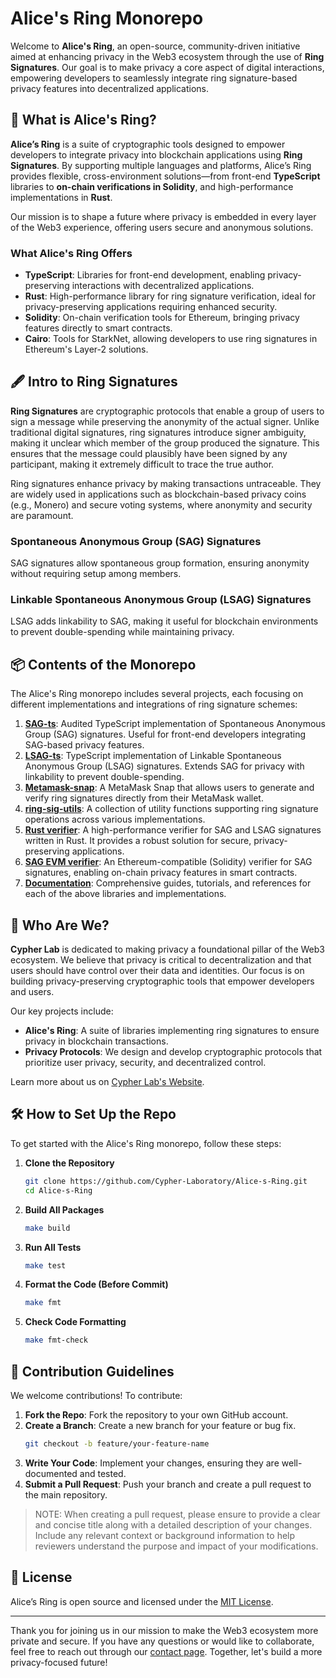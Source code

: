 # Alice's Ring Monorepo

Welcome to **Alice's Ring**, an open-source, community-driven initiative aimed at enhancing privacy in the Web3 ecosystem through the use of **Ring Signatures**. Our goal is to make privacy a core aspect of digital interactions, empowering developers to seamlessly integrate ring signature-based privacy features into decentralized applications.  

## 💍 What is Alice's Ring?

**Alice’s Ring** is a suite of cryptographic tools designed to empower developers to integrate privacy into blockchain applications using **Ring Signatures**. By supporting multiple languages and platforms, Alice’s Ring provides flexible, cross-environment solutions—from front-end **TypeScript** libraries to **on-chain verifications in Solidity**, and high-performance implementations in **Rust**.


Our mission is to shape a future where privacy is embedded in every layer of the Web3 experience, offering users secure and anonymous solutions.  


### What Alice's Ring Offers

- **TypeScript**: Libraries for front-end development, enabling privacy-preserving interactions with decentralized applications.
- **Rust**: High-performance library for ring signature verification, ideal for privacy-preserving applications requiring enhanced security.
- **Solidity**: On-chain verification tools for Ethereum, bringing privacy features directly to smart contracts.
- **Cairo**: Tools for StarkNet, allowing developers to use ring signatures in Ethereum's Layer-2 solutions.

## 🖋️ Intro to Ring Signatures

**Ring Signatures** are cryptographic protocols that enable a group of users to sign a message while preserving the anonymity of the actual signer. Unlike traditional digital signatures, ring signatures introduce signer ambiguity, making it unclear which member of the group produced the signature. This ensures that the message could plausibly have been signed by any participant, making it extremely difficult to trace the true author.

Ring signatures enhance privacy by making transactions untraceable. They are widely used in applications such as blockchain-based privacy coins (e.g., Monero) and secure voting systems, where anonymity and security are paramount.  

### **Spontaneous Anonymous Group (SAG) Signatures**
SAG signatures allow spontaneous group formation, ensuring anonymity without requiring setup among members.

### **Linkable Spontaneous Anonymous Group (LSAG) Signatures**
LSAG adds linkability to SAG, making it useful for blockchain environments to prevent double-spending while maintaining privacy.

## 📦 Contents of the Monorepo
The Alice's Ring monorepo includes several projects, each focusing on different implementations and integrations of ring signature schemes:

1. **[SAG-ts](./packages/sag-ts)**: Audited TypeScript implementation of Spontaneous Anonymous Group (SAG) signatures. Useful for front-end developers integrating SAG-based privacy features. 
2. **[LSAG-ts](./packages/lsag-ts)**: TypeScript implementation of Linkable Spontaneous Anonymous Group (LSAG) signatures. Extends SAG for privacy with linkability to prevent double-spending.
3. **[Metamask-snap](./packages/metamask-snap)**: A MetaMask Snap that allows users to generate and verify ring signatures directly from their MetaMask wallet.
4. **[ring-sig-utils](./packages/ring-sig-utils)**: A collection of utility functions supporting ring signature operations across various implementations.
5. **[Rust verifier](./packages/rust-verifier)**: A high-performance verifier for SAG and LSAG signatures written in Rust. It provides a robust solution for secure, privacy-preserving applications.
6. **[SAG EVM verifier](./packages/sag-evm-verifier)**: An Ethereum-compatible (Solidity) verifier for SAG signatures, enabling on-chain privacy features in smart contracts.
7. **[Documentation](./packages/documentation)**: Comprehensive guides, tutorials, and references for each of the above libraries and implementations.

## 🔐 Who Are We?

**Cypher Lab** is dedicated to making privacy a foundational pillar of the Web3 ecosystem. We believe that privacy is critical to decentralization and that users should have control over their data and identities. Our focus is on building privacy-preserving cryptographic tools that empower developers and users.

Our key projects include:
- **Alice's Ring**: A suite of libraries implementing ring signatures to ensure privacy in blockchain transactions.
- **Privacy Protocols**: We design and develop cryptographic protocols that prioritize user privacy, security, and decentralized control.

Learn more about us on [Cypher Lab's Website](https://www.cypherlab.org/).

## 🛠️ How to Set Up the Repo
To get started with the Alice's Ring monorepo, follow these steps:

1. **Clone the Repository**
   ```bash
   git clone https://github.com/Cypher-Laboratory/Alice-s-Ring.git
   cd Alice-s-Ring
   ```
2. **Build All Packages**
   ```bash
   make build
   ```
3. **Run All Tests**
   ```bash
   make test
   ```
4. **Format the Code (Before Commit)**
   ```bash
   make fmt
   ```
5. **Check Code Formatting**
   ```bash
   make fmt-check
   ```

## 🤝 Contribution Guidelines
We welcome contributions! To contribute:

1. **Fork the Repo**: Fork the repository to your own GitHub account.
2. **Create a Branch**: Create a new branch for your feature or bug fix.
   ```bash
   git checkout -b feature/your-feature-name
   ```
3. **Write Your Code**: Implement your changes, ensuring they are well-documented and tested.
4. **Submit a Pull Request**: Push your branch and create a pull request to the main repository.

> NOTE: When creating a pull request, please ensure to provide a clear and concise title along with a detailed description of your changes. Include any relevant context or background information to help reviewers understand the purpose and impact of your modifications.
## 📄 License
Alice’s Ring is open source and licensed under the [MIT License](./LICENSE).

---
Thank you for joining us in our mission to make the Web3 ecosystem more private and secure. If you have any questions or would like to collaborate, feel free to reach out through our [contact page](mailto:contact@cypherlab.org). Together, let's build a more privacy-focused future!

